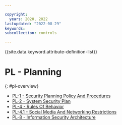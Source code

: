 ```yaml
---

copyright:
  years: 2020, 2022
lastupdated: "2022-08-29"
keywords: 
subcollection: controls

---
```




{{site.data.keyword.attribute-definition-list}}

# PL - Planning
{: #pl-overview}

- [PL-1 - Security Planning Policy And Procedures](/docs/controls/pl-1)
- [PL-2 - System Security Plan](/docs/controls/pl-2)
- [PL-4 - Rules Of Behavior](/docs/controls/pl-4)
- [PL-4.1 - Social Media And Networking Restrictions](/docs/controls/pl-4.1)
- [PL-8 - Information Security Architecture](/docs/controls/pl-8)



